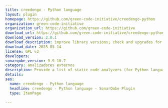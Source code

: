 ```yaml
---
title: creedengo - Python language
layout: plugin
homepage: https://github.com/green-code-initiative/creedengo-python
organization: green-code-initiative
organization_url: https://github.com/green-code-initiative
download_url: https://github.com/green-code-initiative/creedengo-python/releases/download/2.0.1/creedengo-python-plugin-2.0.1.jar
download_version: 2.0.1
download_description: improve library versions; check and upgrades for SonarQube until 25.3.0 version
download_date: 2025-03-14
license: GPL v3
developers: 
sonarqube_version: 9.9-10.7
category: analizadores externos
description: Provide a list of static code analyzers (for Python language) to highlight code structures that may have a negative ecological impact&#58; energy and resources over-consumption, "fatware", shortening terminals' lifespan, etc.
details: 
seo:
  name: creedengo - Python language
  headline: creedengo - Python language - SonarQube Plugin
  type: ItemPage

---
```

